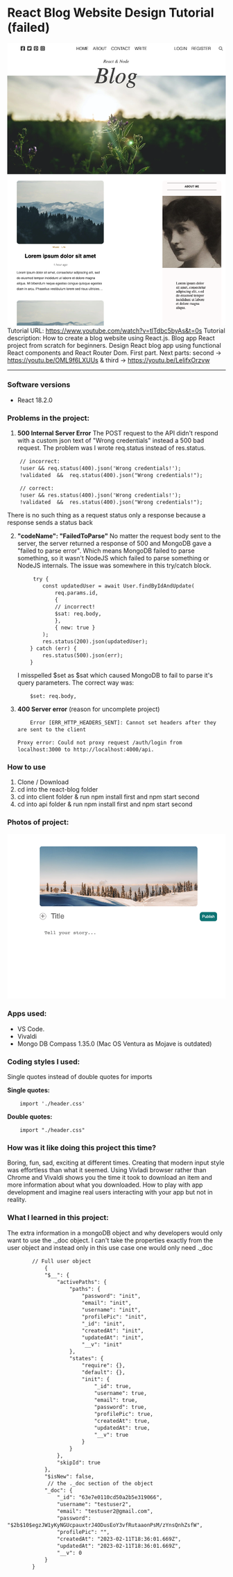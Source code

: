 # React Blog Website Design Tutorial (failed)
![](images/main-mern-stack-blog-image.png)
![](images/secondary-mern-stack-blog-image.png)
Tutorial URL: https://www.youtube.com/watch?v=tlTdbc5byAs&t=0s
Tutorial description: How to create a blog website using React.js. Blog app React project from scratch for beginners. Design React blog app using functional React components and React Router Dom. First part. Next parts: second -> https://youtu.be/OML9f6LXUUs & third -> https://youtu.be/LelifxOrzvw

___________

### Software versions
- React 18.2.0
### Problems in the project:
1. **500 Internal Server Error**
The POST request to the API didn't respond with a custom json text of "Wrong credentials" instead a 500 bad request.
The problem was I wrote req.status instead of res.status.

```
    // incorrect:
    !user && req.status(400).json('Wrong credentials!');
    !validated  &&  req.status(400).json("Wrong credentials!");
```

```
    // correct: 
    !user && res.status(400).json('Wrong credentials!');
    !validated  &&  res.status(400).json("Wrong credentials!");
```
 There is no such thing as a request status only a response because a response sends a status back

2. **"codeName": "FailedToParse"**
    No matter the request body sent to the server, the server returned a response of 500 and MongoDB gave a "failed to parse error". Which means MongoDB failed to parse something, so it wasn't NodeJS which failed to parse something or NodeJS internals. 
    The issue was somewhere in this try/catch block.
    ```
         try {
            const updatedUser = await User.findByIdAndUpdate(
                req.params.id, 
                {
                // incorrect!
                $sat: req.body,
                },
                { new: true }
            );
            res.status(200).json(updatedUser);
        } catch (err) { 
            res.status(500).json(err);
        }
    ```
    I misspelled $set as $sat which caused MongoDB to fail to parse it's query parameters. 
    The correct way was:
    ```
        $set: req.body,
    ```
3. **400 Server error** (reason for uncomplete project)
    ```
        Error [ERR_HTTP_HEADERS_SENT]: Cannot set headers after they are sent to the client
    ```
    ```
    Proxy error: Could not proxy request /auth/login from localhost:3000 to http://localhost:4000/api.
    ```

### How to use
1. Clone / Download
2. cd into the react-blog folder
3. cd into client folder & run npm install first and npm start second
4. cd into api folder & run npm install first and npm start second

### Photos of project:
![Modern input](/client/public/modern_input.png)
### Apps used:
- VS Code.
- Vivaldi 
- Mongo DB Compass 1.35.0 (Mac OS Ventura as Mojave is outdated)

### Coding styles I used:
Single quotes instead of double quotes for imports

**Single quotes:**
```
    import './header.css'
```
**Double quotes:**
```
    import "./header.css"
```

### How was it like doing this project this time?
Boring, fun, sad, exciting at different times. Creating that modern input style was effortless than what it seemed. Using Vivladi browser rather than Chrome and Vivaldi shows you the time it took to download an item and more information about what you downloaded. How to play with app development and imagine real users interacting with your app but not in reality. 

### What I learned in this project:
The extra information in a mongoDB object and why developers would only want to use the ._doc object. I can't take the properties exactly from the user object and instead only in this use case one would only need ._doc
```
        // Full user object
            {
            "$__": {
                "activePaths": {
                    "paths": {
                        "password": "init",
                        "email": "init",
                        "username": "init",
                        "profilePic": "init",
                        "_id": "init",
                        "createdAt": "init",
                        "updatedAt": "init",
                        "__v": "init"
                    },
                    "states": {
                        "require": {},
                        "default": {},
                        "init": {
                            "_id": true,
                            "username": true,
                            "email": true,
                            "password": true,
                            "profilePic": true,
                            "createdAt": true,
                            "updatedAt": true,
                            "__v": true
                        }
                    }
                },
                "skipId": true
            },
            "$isNew": false,
             // the ._doc section of the object
            "_doc": {
                "_id": "63e7e0110cd50a2b5e319066",
                "username": "testuser2",
                "email": "testuser2@gmail.com",
                "password": "$2b$10$egzJW1yKyNGUcpauxtrJ4ODusEoY3vfRutaaonPsM/zYnsQnhZsfW",
                "profilePic": "",
                "createdAt": "2023-02-11T18:36:01.669Z",
                "updatedAt": "2023-02-11T18:36:01.669Z",
                "__v": 0
            }
        }
```


